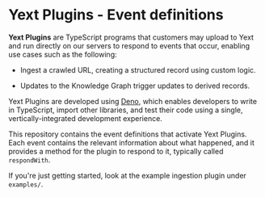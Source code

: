 # Yext Plugins - Event definitions

**Yext Plugins** are TypeScript programs that customers may upload to
Yext and run directly on our servers to respond to events that occur,
enabling use cases such as the following:

- Ingest a crawled URL, creating a structured record using custom logic.

- Updates to the Knowledge Graph trigger updates to derived records.

Yext Plugins are developed using [Deno], which enables developers to
write in TypeScript, import other libraries, and test their code using
a single, vertically-integrated development experience.

This repository contains the event definitions that activate Yext
Plugins. Each event contains the relevant information about what
happened, and it provides a method for the plugin to respond to it,
typically called `respondWith`.

If you're just getting started, look at the example ingestion plugin
under `examples/`.

[Deno]: https://deno.land
